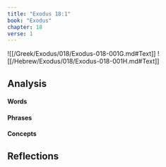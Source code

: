 ```yaml
---
title: "Exodus 18:1"
book: "Exodus"
chapter: 18
verse: 1
---
```

![[/Greek/Exodus/018/Exodus-018-001G.md#Text]]
![[/Hebrew/Exodus/018/Exodus-018-001H.md#Text]]

## Analysis

#### Words

#### Phrases

#### Concepts

## Reflections
